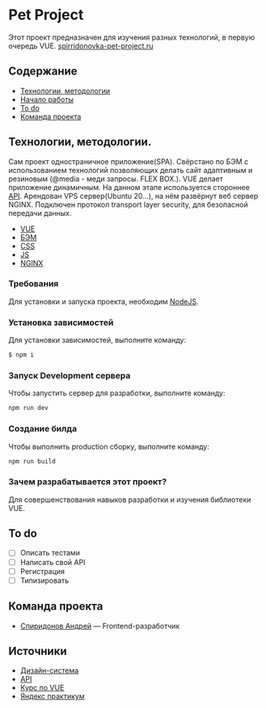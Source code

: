 # **Pet Project**

Этот проект предназначен для изучения разных технологий, в первую очередь VUE.
[spirridonovka-pet-project.ru](https://spirridonovka-pet-project.ru/)

## Содержание

- [Технологии, методологии](#технологии)
- [Начало работы](#начало-работы)
- [To do](#to-do)
- [Команда проекта](#команда-проекта)

## Технологии, методологии.

Сам проект одностраничное приложение(SPA).
Свёрстано по БЭМ с использованием технологий позволяющих делать сайт адаптивным и резиновым (@media - меди запросы. FLEX BOX.).
VUE делает приложение динамичным.
На данном этапе используется стороннее [API](https://jsonplaceholder.typicode.com/).
Арендован VPS сервер(Ubuntu 20...), на нём развёрнут веб сервер NGINX.
Подключен протокол transport layer security, для безопасной передачи данных.

- [VUE](https://ru.vuejs.org/)
- [БЭМ](https://ru.bem.info/methodology/)
- [CSS](https://www.w3schools.com/css/)
- [JS](https://learn.javascript.ru/)
- [NGINX](https://nginx.org/ru/)

### Требования

Для установки и запуска проекта, необходим [NodeJS](https://nodejs.org/).

### Установка зависимостей

Для установки зависимостей, выполните команду:

```sh
$ npm i
```

### Запуск Development сервера

Чтобы запустить сервер для разработки, выполните команду:

```sh
npm run dev
```

### Создание билда

Чтобы выполнить production сборку, выполните команду:

```sh
npm run build
```

### Зачем разрабатывается этот проект?

Для совершенствования навыков разработки и изучения библиотеки VUE.

## To do

- [ ] Описать тестами
- [ ] Написать свой API
- [ ] Регистрация
- [ ] Типизировать

## Команда проекта

- [Спиридонов Андрей](https://vk.com/spirridonov) — Frontend-разработчик

## Источники

- [Дизайн-система](<https://www.figma.com/design/XwRH3YictmSNwhJF05fT4o/OTT-Dark-Theme-Website-UI-Design-Template-for-Media-Streaming%2C-Movies-and-TV-(-FREE-Editable-)-(Community)?node-id=34-3&node-type=canvas&t=QC4hrsmTawBq0D89-0>)
- [API](https://jsonplaceholder.typicode.com/)
- [Курс по VUE](https://www.youtube.com/watch?v=XzLuMtDelGk)
- [Яндекс практикум](https://practicum.yandex.ru/)
